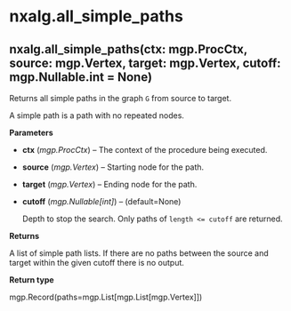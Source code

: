 # nxalg.all\_simple\_paths

## nxalg.all\_simple\_paths\(ctx: mgp.ProcCtx, source: mgp.Vertex, target: mgp.Vertex, cutoff: mgp.Nullable.int = None\)

Returns all simple paths in the graph `G` from source to target.

A simple path is a path with no repeated nodes.

**Parameters**

* **ctx** \(_mgp.ProcCtx_\) – The context of the procedure being executed.
* **source** \(_mgp.Vertex_\) – Starting node for the path.
* **target** \(_mgp.Vertex_\) – Ending node for the path.
* **cutoff** \(_mgp.Nullable\[int\]_\) – \(default=None\)

  Depth to stop the search. Only paths of `length <= cutoff` are returned.

**Returns**

A list of simple path lists. If there are no paths between the source and target within the given cutoff there is no output.

**Return type**

mgp.Record\(paths=mgp.List\[mgp.List\[mgp.Vertex\]\]\)

